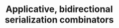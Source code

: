 ---
title: Applicative, bidirectional serialization combinators
url: http://jaspervdj.be/posts/2012-09-07-applicative-bidirectional-serialization-combinators.html
authors:
- Jasper Van der Jeugt
type: article
tags:
- applicative functors
- GADTs
- serialization
doHaskell-type: blog post
---